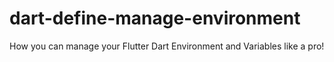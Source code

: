 # dart-define-manage-environment
How you can manage your Flutter Dart Environment and Variables like a pro!
